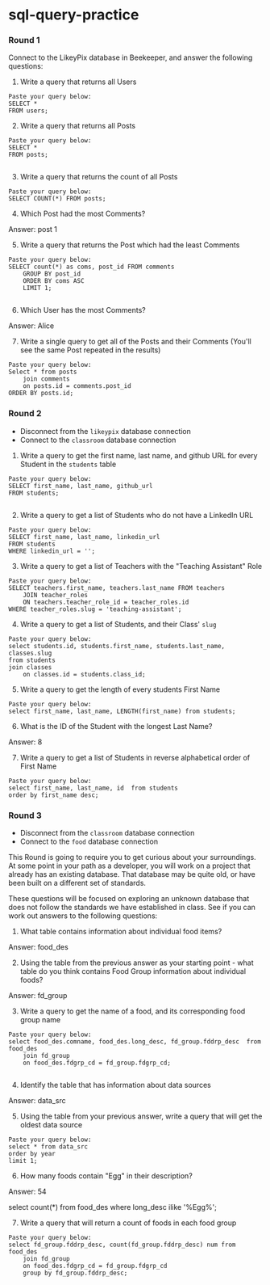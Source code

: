 # sql-query-practice


### Round 1

Connect to the LikeyPix database in Beekeeper, and answer the following questions:

1. Write a query that returns all Users

```
Paste your query below:
SELECT * 
FROM users;

```

2. Write a query that returns all Posts

```
Paste your query below:
SELECT *
FROM posts;


```

3. Write a query that returns the count of all Posts

```
Paste your query below:
SELECT COUNT(*) FROM posts;

```

4. Which Post had the most Comments?

Answer: post 1

5. Write a query that returns the Post which had the least Comments

```
Paste your query below:
SELECT count(*) as coms, post_id FROM comments
	GROUP BY post_id
    ORDER BY coms ASC
    LIMIT 1;
	

```

6. Which User has the most Comments?

Answer: Alice

7. Write a single query to get all of the Posts and their Comments (You'll see the same Post repeated in the results)

```
Paste your query below:
Select * from posts
	join comments
    on posts.id = comments.post_id
ORDER BY posts.id;

```

### Round 2

- Disconnect from the `likeypix` database connection
- Connect to the `classroom` database connection

1. Write a query to get the first name, last name, and github URL for every Student in the `students` table

```
Paste your query below:
SELECT first_name, last_name, github_url
FROM students;


```

2. Write a query to get a list of Students who do not have a LinkedIn URL

```
Paste your query below:
SELECT first_name, last_name, linkedin_url
FROM students
WHERE linkedin_url = '';

```

3. Write a query to get a list of Teachers with the "Teaching Assistant" Role

```
Paste your query below:
SELECT teachers.first_name, teachers.last_name FROM teachers
	JOIN teacher_roles
    ON teachers.teacher_role_id = teacher_roles.id
WHERE teacher_roles.slug = 'teaching-assistant';

```

4. Write a query to get a list of Students, and their Class' `slug`

```
Paste your query below:
select students.id, students.first_name, students.last_name, classes.slug
from students
join classes
	on classes.id = students.class_id;

```

5. Write a query to get the length of every students First Name

```
Paste your query below:
select first_name, last_name, LENGTH(first_name) from students;
```

6. What is the ID of the Student with the longest Last Name?

Answer: 8

7. Write a query to get a list of Students in reverse alphabetical order of First Name

```
Paste your query below:
select first_name, last_name, id  from students
order by first_name desc;

```

### Round 3

- Disconnect from the `classroom` database connection
- Connect to the `food` database connection

This Round is going to require you to get curious about your surroundings. At some point in your path as a developer, you will work on a project that already has an existing database. That database may be quite old, or have been built on a different set of standards.

These questions will be focused on exploring an unknown database that does not follow the standards we have established in class. See if you can work out answers to the following questions:


1. What table contains information about individual food items? 

Answer: food_des

2. Using the table from the previous answer as your starting point - what table do you think contains Food Group information about individual foods?

Answer: fd_group

3. Write a query to get the name of a food, and its corresponding food group name 

```
Paste your query below:
select food_des.comname, food_des.long_desc, fd_group.fddrp_desc  from food_des
	join fd_group
    on food_des.fdgrp_cd = fd_group.fdgrp_cd;


```

4. Identify the table that has information about data sources

Answer: data_src

5. Using the table from your previous answer, write a query that will get the oldest data source

```
Paste your query below:
select * from data_src
order by year
limit 1;

```

6. How many foods contain "Egg" in their description?

Answer: 54

select count(*) from food_des
where long_desc ilike '%Egg%';

7. Write a query that will return a count of foods in each food group

```
Paste your query below:
select fd_group.fddrp_desc, count(fd_group.fddrp_desc) num from food_des
	join fd_group
    on food_des.fdgrp_cd = fd_group.fdgrp_cd
    group by fd_group.fddrp_desc;

```
